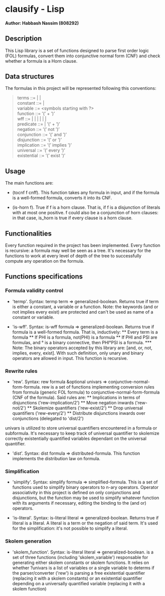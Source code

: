 # clausify - Lisp

#### Author: Habbash Nassim (808292)

## Description

This Lisp library is a set of functions designed to parse first order logic (FOL) formulas, convert them into conjunctive normal form (CNF) and check whether a formula is a Horn clause.

## Data structures

The formulas in this project will be represented following this conventions:

>terms ::= <constant> | <variable> | <function>  
>constant ::= <number> | <symbols starting with a letter>  
>variable ::= <symbols starting with ?>  
>function ::= ’(’ <symbol> <terms>+ ’)’  
>wff ::= <predicate> | <negation> | <conjunction> | <disjunction> | <implication> | <universal> | <existential>  
>predicate ::= <symbol starting with a letter>| ’(’ <symbol> <terms>+ ’)’  
>negation ::= ’(’ not <wff> ’)’  
>conjunction ::= ’(’ and <wff> <wff> ’)’  
>disjunction ::= ’(’ or <wff> <wff> ’)’  
>implication ::= ’(’ implies <wff> <wff> ’)’  
>universal ::= ’(’ every <variable> <wff> ’)’  
>existential ::= ’(’ exist <variable> <wff> ’)’  


## Usage

The main functions are:

* (tocnf f cnff). This function takes any formula in input, and if the formula is a well-formed formula, converts it into its CNF.

* (is-horn f). True if f is a horn clause. That is, if f is a disjunction of literals with at most one positive. f could also be a conjunction of horn clauses: in that case, is_horn is true if every clause is a horn clause.

## Functionalities

Every function required in the project has been implemented.
Every function is recursive: a formula may well be seen as a tree. It's necessary for the functions to work at every level of depth of the tree to successfully compute any operation on the formula.

## Functions specifications

### Formula validity control

* 'termp'. Syntax: termp term => generalized-boolean.
Returns true if term is either a constant, a variable or a function. Note: the keywords (and or not implies every exist) are protected and can't be used as name of a constant or variable.

* 'is-wff'. Syntax: is-wff formula => generalized-boolean.
Returns true if formula is a well-formed formula. That is, inductively: 
	** Every term is a formula
	** If PHI is a formula, not(PHI) is a formula
	** If PHI and PSI are formulas, and ° is a binary connective, then PHI°PSI is a formula.
	*** Note: The binary operators accepted by this library are: [and, or, not, implies, every, exist].
With such definition, only unary and binary operators are allowed in input. This function is recursive.

### Rewrite rules

* 'rew'. Syntax: rew formula &optional univars => conjunctive-normal-form-formula. 
rew is a set of functions implementing conversion rules from formula (generic FOL formula) to conjunctive-normal-form-formula (CNF of the formula). Said rules are:
	** Implications in terms of disjunctions ('rew-implication/2')
	** Move negation inwards ('rew-not/2')
	** Skolemize quantifiers ('rew-exist/2')
	** Drop universal quantifiers ('rew-every/2')
	** Distribute disjunctions inwards over conjunctions (delegated to 'dist/2')

univars is utilized to store universal quantifiers encountered in a formula or subformula. It's necessary to keep track of universal quantifier to skolemize correctly existentially quantified variables dependant on the universal quantifier.

* 'dist'. Syntax: dist formula => distributed-formula.
This function implements the distribution law on formula.

### Simplification

* 'simplify'. Syntax: simplify formula => simplified-formula.
This is a set of functions used to simplify binary operators to n-ary operators. Operator associativity in this project is defined on only conjunctions and disjunctions, but the function may be used to simplify whatever function with its arguments if necessary, editing the binding to the (and or) operators.

* 'is-literal'. Syntax: is-literal literal => generalized-boolean.
Returns true if literal is a literal. A literal is a term or the negation of said term. It's used for the simplification: it's not possible to simplify a literal.

### Skolem generation

* 'skolem_function'.  Syntax: is-literal literal => generalized-boolean. is a set of three functions (including 'skolem_variable') responsable for generating either skolem constants or skolem functions. It relies on whether ?univars is a list of variables or a single variable to determs if the parser/converter ('rew') is parsing a free existential quantifier (replacing it with a skolem constants) or an existential quantifier depending on a universally quantified variable (replacing it with a skolem function)
